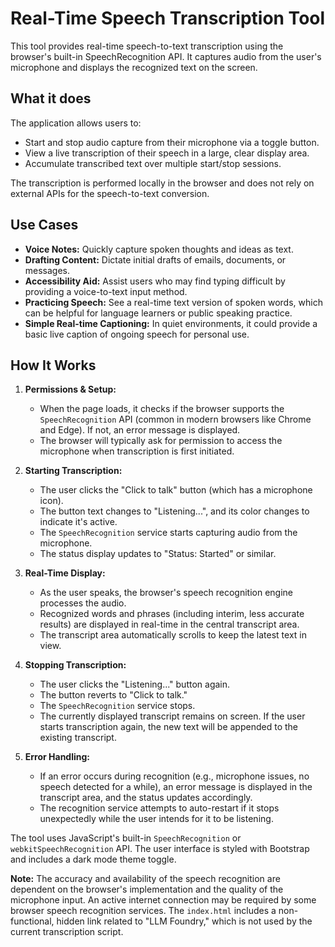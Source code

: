 # Real-Time Speech Transcription Tool

This tool provides real-time speech-to-text transcription using the browser's built-in SpeechRecognition API. It captures audio from the user's microphone and displays the recognized text on the screen.

## What it does

The application allows users to:
-   Start and stop audio capture from their microphone via a toggle button.
-   View a live transcription of their speech in a large, clear display area.
-   Accumulate transcribed text over multiple start/stop sessions.

The transcription is performed locally in the browser and does not rely on external APIs for the speech-to-text conversion.

## Use Cases

-   **Voice Notes:** Quickly capture spoken thoughts and ideas as text.
-   **Drafting Content:** Dictate initial drafts of emails, documents, or messages.
-   **Accessibility Aid:** Assist users who may find typing difficult by providing a voice-to-text input method.
-   **Practicing Speech:** See a real-time text version of spoken words, which can be helpful for language learners or public speaking practice.
-   **Simple Real-time Captioning:** In quiet environments, it could provide a basic live caption of ongoing speech for personal use.

## How It Works

1.  **Permissions & Setup:**
    *   When the page loads, it checks if the browser supports the `SpeechRecognition` API (common in modern browsers like Chrome and Edge). If not, an error message is displayed.
    *   The browser will typically ask for permission to access the microphone when transcription is first initiated.

2.  **Starting Transcription:**
    *   The user clicks the "Click to talk" button (which has a microphone icon).
    *   The button text changes to "Listening...", and its color changes to indicate it's active.
    *   The `SpeechRecognition` service starts capturing audio from the microphone.
    *   The status display updates to "Status: Started" or similar.

3.  **Real-Time Display:**
    *   As the user speaks, the browser's speech recognition engine processes the audio.
    *   Recognized words and phrases (including interim, less accurate results) are displayed in real-time in the central transcript area.
    *   The transcript area automatically scrolls to keep the latest text in view.

4.  **Stopping Transcription:**
    *   The user clicks the "Listening..." button again.
    *   The button reverts to "Click to talk."
    *   The `SpeechRecognition` service stops.
    *   The currently displayed transcript remains on screen. If the user starts transcription again, the new text will be appended to the existing transcript.

5.  **Error Handling:**
    *   If an error occurs during recognition (e.g., microphone issues, no speech detected for a while), an error message is displayed in the transcript area, and the status updates accordingly.
    *   The recognition service attempts to auto-restart if it stops unexpectedly while the user intends for it to be listening.

The tool uses JavaScript's built-in `SpeechRecognition` or `webkitSpeechRecognition` API. The user interface is styled with Bootstrap and includes a dark mode theme toggle.

**Note:** The accuracy and availability of the speech recognition are dependent on the browser's implementation and the quality of the microphone input. An active internet connection may be required by some browser speech recognition services. The `index.html` includes a non-functional, hidden link related to "LLM Foundry," which is not used by the current transcription script.
